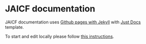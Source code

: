 # JAICF documentation

JAICF documentation uses [Github pages with Jekyll](https://docs.github.com/en/pages/setting-up-a-github-pages-site-with-jekyll) with [Just Docs](https://pmarsceill.github.io/just-the-docs/) template.

To start and edit locally please follow [this instructions](https://docs.github.com/en/pages/setting-up-a-github-pages-site-with-jekyll/testing-your-github-pages-site-locally-with-jekyll).
